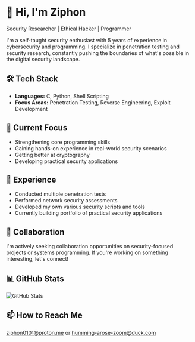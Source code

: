 # 👋 Hi, I'm Ziphon

Security Researcher | Ethical Hacker | Programmer

I'm a self-taught security enthusiast with 5 years of experience in cybersecurity and programming. I specialize in penetration testing and security research, constantly pushing the boundaries of what's possible in the digital security landscape.

## 🛠️ Tech Stack
- **Languages:** C, Python, Shell Scripting
- **Focus Areas:** Penetration Testing, Reverse Engineering, Exploit Development

## 🎯 Current Focus
- Strengthening core programming skills
- Gaining hands-on experience in real-world security scenarios
- Getting better at cryptography
- Developing practical security applications

## 💼 Experience
- Conducted multiple penetration tests
- Performed network security assessments
- Developed my own various security scripts and tools
- Currently building portfolio of practical security applications

## 🤝 Collaboration
I'm actively seeking collaboration opportunities on security-focused projects or systems programming. If you're working on something interesting, let's connect!

## 📊 GitHub Stats
![GitHub Stats](https://github-readme-stats.vercel.app/api?username=ziphon&show_icons=true&theme=dark)

## 📫 How to Reach Me

ziphon0101@proton.me or humming-arose-zoom@duck.com
